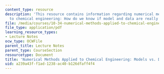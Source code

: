 ```yaml
---
content_type: resource
description: 'This resource contains information regarding numerical methods applied
  to chemical engineering: How do we know if model and data are really consistent?'
file: /media/courses/10-34-numerical-methods-applied-to-chemical-engineering-fall-2015/a239a43ff1ad1238ac40b126dfaff4f4_MIT10_34F15_Lec29.pdf
file_type: application/pdf
learning_resource_types:
- Lecture Notes
ocw_type: OCWFile
parent_title: Lecture Notes
parent_type: CourseSection
resourcetype: Document
title: 'Numerical Methods Applied to Chemical Engineering: Models vs. Data 2'
uid: a239a43f-f1ad-1238-ac40-b126dfaff4f4
---
```

